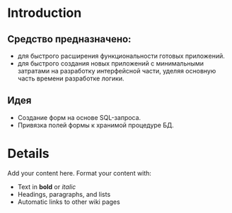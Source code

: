 # Introduction #

## Средство предназначено: ##
  * для быстрого расширения функциональности готовых приложений.
  * для быстрого создания новых приложений с минимальными затратами на разработку интерфейсной части, уделяя основную часть времени разработке логики.

## Идея ##
  * Создание форм на основе SQL-запроса.
  * Привязка полей формы к хранимой процедуре БД.


# Details #

Add your content here.  Format your content with:
  * Text in **bold** or _italic_
  * Headings, paragraphs, and lists
  * Automatic links to other wiki pages